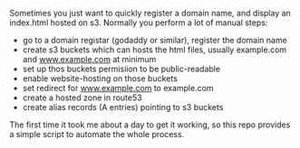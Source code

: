 Sometimes you just want to quickly register a domain name, and display an index.html hosted on s3.
Normally you perform a lot of manual steps:
- go to a domain registar (godaddy or similar), register the domain name
- create s3 buckets which can hosts the html files, usually example.com and www.example.com at minimum
- set up thos buckets permisiion to be public-readable
- enable website-hosting on those buckets
- set redirect for www.example.com to example.com
- create a hosted zone in route53
- create alias records (A entries) pointing to s3 buckets

The first time it took me about a day to get it working, so this repo provides a simple script to
automate the whole process.
